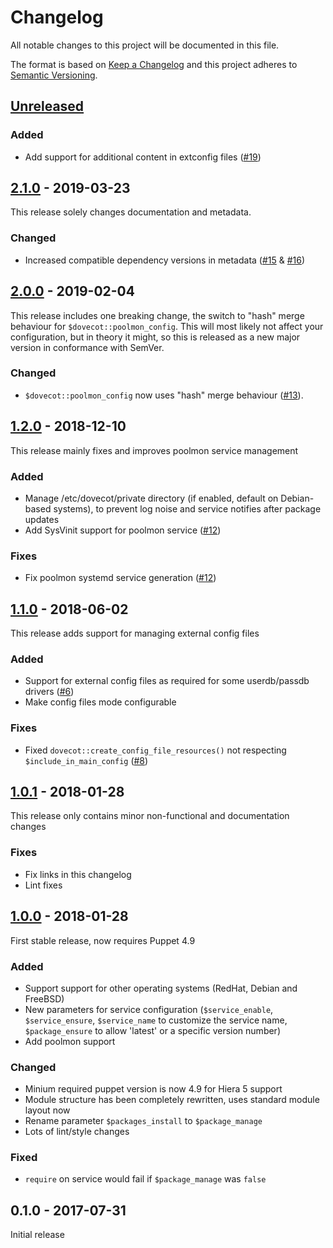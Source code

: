# Changelog
All notable changes to this project will be documented in this file.

The format is based on [Keep a Changelog](http://keepachangelog.com/en/1.0.0/)
and this project adheres to [Semantic Versioning](http://semver.org/spec/v2.0.0.html).

## [Unreleased]

### Added
- Add support for additional content in extconfig files ([#19])

## [2.1.0] - 2019-03-23
This release solely changes documentation and metadata.

### Changed
- Increased compatible dependency versions in metadata ([#15] & [#16])

## [2.0.0] - 2019-02-04
This release includes one breaking change, the switch to "hash" merge behaviour
for `$dovecot::poolmon_config`. This will most likely not affect your
configuration, but in theory it might, so this is released as a new major
version in conformance with SemVer.

### Changed
- `$dovecot::poolmon_config` now uses "hash" merge behaviour ([#13]).

## [1.2.0] - 2018-12-10
This release mainly fixes and improves poolmon service management

### Added
- Manage /etc/dovecot/private directory (if enabled, default on Debian-based systems),
  to prevent log noise and service notifies after package updates
- Add SysVinit support for poolmon service ([#12])

### Fixes
- Fix poolmon systemd service generation ([#12])

## [1.1.0] - 2018-06-02
This release adds support for managing external config files

### Added
- Support for external config files as required for some userdb/passdb drivers ([#6])
- Make config files mode configurable

### Fixes
- Fixed `dovecot::create_config_file_resources()` not respecting `$include_in_main_config` ([#8])

## [1.0.1] - 2018-01-28
This release only contains minor non-functional and documentation changes

### Fixes
- Fix links in this changelog
- Lint fixes

## [1.0.0] - 2018-01-28
First stable release, now requires Puppet 4.9

### Added
- Support support for other operating systems (RedHat, Debian and FreeBSD)
- New parameters for service configuration (`$service_enable`, `$service_ensure`,
  `$service_name` to customize the service name, `$package_ensure` to allow 'latest' or 
  a specific version number)
- Add poolmon support

### Changed
- Minium required puppet version is now 4.9 for Hiera 5 support
- Module structure has been completely rewritten, uses standard module layout now
- Rename parameter `$packages_install` to `$package_manage`
- Lots of lint/style changes

### Fixed
- `require` on service would fail if `$package_manage` was `false`

## 0.1.0 - 2017-07-31
Initial release

[Unreleased]: https://github.com/oxc/puppet-dovecot/compare/v2.1.0...HEAD
[2.1.0]: https://github.com/oxc/puppet-dovecot/compare/v2.0.0...v2.1.0
[2.0.0]: https://github.com/oxc/puppet-dovecot/compare/v1.2.0...v2.0.0
[1.2.0]: https://github.com/oxc/puppet-dovecot/compare/v1.1.0...v1.2.0
[1.1.0]: https://github.com/oxc/puppet-dovecot/compare/v1.0.1...v1.1.0
[1.0.1]: https://github.com/oxc/puppet-dovecot/compare/v1.0.0...v1.0.1
[1.0.0]: https://github.com/oxc/puppet-dovecot/compare/v0.1.0...v1.0.0
[#19]: https://github.com/oxc/puppet-dovecot/issues/19
[#16]: https://github.com/oxc/puppet-dovecot/issues/16
[#15]: https://github.com/oxc/puppet-dovecot/pull/15
[#13]: https://github.com/oxc/puppet-dovecot/pull/13
[#12]: https://github.com/oxc/puppet-dovecot/pull/12
[#8]: https://github.com/oxc/puppet-dovecot/issues/8
[#6]: https://github.com/oxc/puppet-dovecot/issues/6
